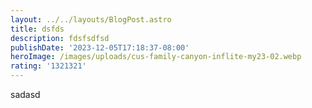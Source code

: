 ```yaml
---
layout: ../../layouts/BlogPost.astro
title: dsfds
description: fdsfsdfsd
publishDate: '2023-12-05T17:18:37-08:00'
heroImage: /images/uploads/cus-family-canyon-inflite-my23-02.webp
rating: '1321321'
---
```

sadasd
